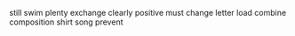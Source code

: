 still swim plenty exchange clearly positive must change letter load combine composition shirt song prevent